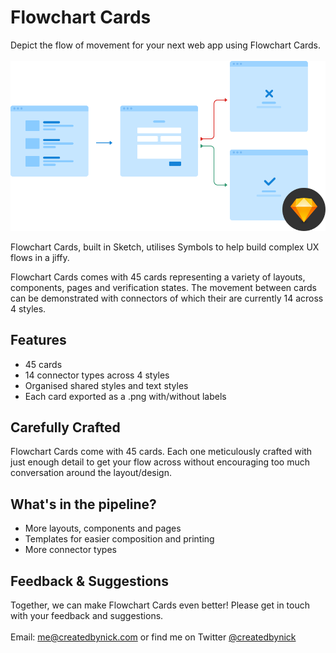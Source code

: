 # Flowchart Cards

Depict the flow of movement for your next web app using Flowchart Cards.
<br/><br/>
![Flowchart Cards examples](images/preview.png)

Flowchart Cards, built in Sketch, utilises Symbols to help build complex UX flows in a jiffy.

Flowchart Cards comes with 45 cards representing a variety of layouts, components, pages and verification states. The movement between cards can be demonstrated with connectors of which their are currently 14 across 4 styles.

## Features

- 45 cards
- 14 connector types across 4 styles
- Organised shared styles and text styles
- Each card exported as a .png with/without labels

## Carefully Crafted
Flowchart Cards come with 45 cards. Each one meticulously crafted with just enough detail to get your flow across without encouraging too much conversation around the layout/design.

## What's in the pipeline?

- More layouts, components and pages
- Templates for easier composition and printing
- More connector types

## Feedback & Suggestions

Together, we can make Flowchart Cards even better! Please get in touch with your feedback and suggestions.
<br/><br/>
Email: me@createdbynick.com or find me on Twitter [@createdbynick](https://twitter.com/createdbynick)
